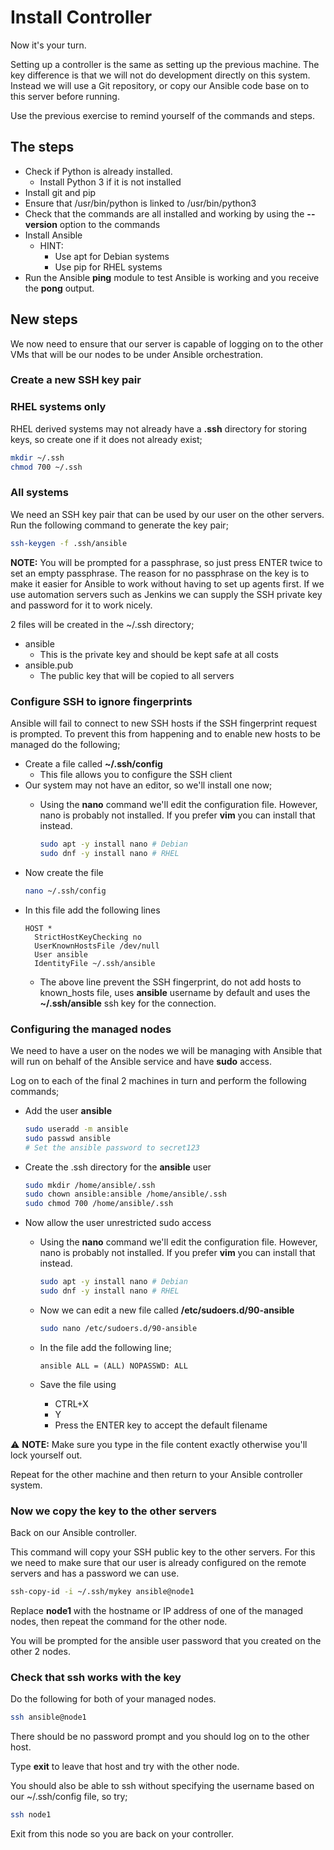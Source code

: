 # Install Controller

Now it's your turn.

Setting up a controller is the same as setting up the previous machine.  The key difference is that we will not do development directly on this system.  Instead we will use a Git repository, or copy our Ansible code base on to this server before running.

Use the previous exercise to remind yourself of the commands and steps.

## The steps

* Check if Python is already installed.
  * Install Python 3 if it is not installed
* Install git and pip
* Ensure that /usr/bin/python is linked to /usr/bin/python3
* Check that the commands are all installed and working by using the **--version** option to the commands
* Install Ansible
  * HINT:
    * Use apt for Debian systems
    * Use pip for RHEL systems
* Run the Ansible **ping** module to test Ansible is working and you receive the **pong** output.

## New steps

We now need to ensure that our server is capable of logging on to the other VMs that will be our nodes to be under Ansible orchestration.

### Create a new SSH key pair

### RHEL systems only

RHEL derived systems may not already have a **.ssh** directory for storing keys, so create one if it does not already exist;

```bash
mkdir ~/.ssh
chmod 700 ~/.ssh
```

### All systems

We need an SSH key pair that can be used by our user on the other servers.  Run the following command to generate the key pair;

```bash
ssh-keygen -f .ssh/ansible
```

**NOTE:** You will be prompted for a passphrase, so just press ENTER twice to set an empty passphrase.  The reason for no passphrase on the key is to make it easier for Ansible to work without having to set up agents first.  If we use automation servers such as Jenkins we can supply the SSH private key and password for it to work nicely.

2 files will be created in the ~/.ssh directory;
* ansible
  * This is the private key and should be kept safe at all costs
* ansible.pub
  * The public key that will be copied to all servers

### Configure SSH to ignore fingerprints

Ansible will fail to connect to new SSH hosts if the SSH fingerprint request is prompted.  To prevent this from happening and to enable new hosts to be managed do the following;

* Create a file called **~/.ssh/config**
  * This file allows you to configure the SSH client
* Our system may not have an editor, so we'll install one now;
  * Using the **nano** command we'll edit the configuration file.  However, nano is probably not installed.  If you prefer **vim** you can install that instead.
  
    ```bash
    sudo apt -y install nano # Debian
    sudo dnf -y install nano # RHEL
    ```
* Now create the file
    ```bash
    nano ~/.ssh/config
    ```
* In this file add the following lines
    ```
    HOST *
      StrictHostKeyChecking no
      UserKnownHostsFile /dev/null
      User ansible
      IdentityFile ~/.ssh/ansible
    ```
    * The above line prevent the SSH fingerprint, do not add hosts to known_hosts file, uses **ansible** username by default and uses the **~/.ssh/ansible** ssh key for the connection.

### Configuring the managed nodes

We need to have a user on the nodes we will be managing with Ansible that will run on behalf of the Ansible service and have **sudo** access.

Log on to each of the final 2 machines in turn and perform the following commands;

* Add the user **ansible**

    ```bash
    sudo useradd -m ansible
    sudo passwd ansible
    # Set the ansible password to secret123
    ```
* Create the .ssh directory for the **ansible** user

    ```bash
    sudo mkdir /home/ansible/.ssh
    sudo chown ansible:ansible /home/ansible/.ssh
    sudo chmod 700 /home/ansible/.ssh
    ```
* Now allow the user unrestricted sudo access
  * Using the **nano** command we'll edit the configuration file.  However, nano is probably not installed.  If you prefer **vim** you can install that instead.
  
    ```bash
    sudo apt -y install nano # Debian
    sudo dnf -y install nano # RHEL
    ```

  * Now we can edit a new file called **/etc/sudoers.d/90-ansible**
    ```bash
    sudo nano /etc/sudoers.d/90-ansible
    ```
  * In the file add the following line;
    ```
    ansible ALL = (ALL) NOPASSWD: ALL
    ```
  * Save the file using
    * CTRL+X
    * Y
    * Press the ENTER key to accept the default filename

&#x26a0;&#xfe0f; **NOTE:** Make sure you type in the file content exactly otherwise you'll lock yourself out.

Repeat for the other machine and then return to your Ansible controller system.

### Now we copy the key to the other servers

Back on our Ansible controller.

This command will copy your SSH public key to the other servers.  For this we need to make sure that our user is already configured on the remote servers and has a password we can use.

```bash
ssh-copy-id -i ~/.ssh/mykey ansible@node1
```

Replace **node1** with the hostname or IP address of one of the managed nodes, then repeat the command for the other node.

You will be prompted for the ansible user password that you created on the other 2 nodes.

### Check that ssh works with the key

Do the following for both of your managed nodes.

```bash
ssh ansible@node1
```

There should be no password prompt and you should log on to the other host.

Type **exit** to leave that host and try with the other node.

You should also be able to ssh without specifying the username based on our ~/.ssh/config file, so try;

```bash
ssh node1
```

Exit from this node so you are back on your controller.